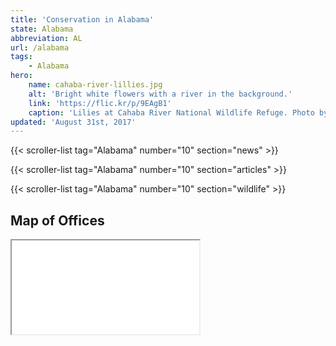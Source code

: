 ```yaml
---
title: 'Conservation in Alabama'
state: Alabama
abbreviation: AL
url: /alabama
tags:
    - Alabama
hero:
    name: cahaba-river-lillies.jpg
    alt: 'Bright white flowers with a river in the background.'
    link: 'https://flic.kr/p/9EAgB1'
    caption: 'Lilies at Cahaba River National Wildlife Refuge. Photo by Garry Tucker, USFWS.'
updated: 'August 31st, 2017'
---
```


{{< scroller-list tag="Alabama" number="10" section="news" >}}

{{< scroller-list tag="Alabama" number="10" section="articles" >}}

{{< scroller-list tag="Alabama" number="10" section="wildlife" >}}

## Map of Offices
<iframe src="/map/?search=Alabama" class="state-map" title="List of offices in the Southeast Region of the U.S. Fish and Wildlife Service"></iframe>
